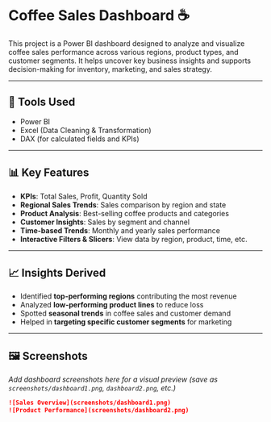 # Coffee Sales Dashboard ☕

This project is a Power BI dashboard designed to analyze and visualize coffee sales performance across various regions, product types, and customer segments. It helps uncover key business insights and supports decision-making for inventory, marketing, and sales strategy.

---

## 🔧 Tools Used
- Power BI
- Excel (Data Cleaning & Transformation)
- DAX (for calculated fields and KPIs)

---

## 📊 Key Features

- **KPIs**: Total Sales, Profit, Quantity Sold
- **Regional Sales Trends**: Sales comparison by region and state
- **Product Analysis**: Best-selling coffee products and categories
- **Customer Insights**: Sales by segment and channel
- **Time-based Trends**: Monthly and yearly sales performance
- **Interactive Filters & Slicers**: View data by region, product, time, etc.

---

## 📈 Insights Derived

- Identified **top-performing regions** contributing the most revenue
- Analyzed **low-performing product lines** to reduce loss
- Spotted **seasonal trends** in coffee sales and customer demand
- Helped in **targeting specific customer segments** for marketing

---

## 🖼️ Screenshots

_Add dashboard screenshots here for a visual preview (save as `screenshots/dashboard1.png`, `dashboard2.png`, etc.)_

```markdown
![Sales Overview](screenshots/dashboard1.png)
![Product Performance](screenshots/dashboard2.png)
